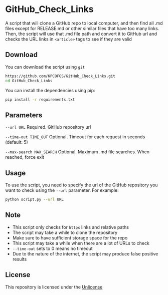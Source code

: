 # GitHub_Check_Links

A script that will clone a GitHub repo to local computer, and then find all .md files except for RELEASE.md or other similar files that have too many links. Then, the script will use that .md file path and convert it to GitHub url and checks the URL links in `<article>` tags to see if they are valid

## Download

You can download the script using `git`
```bash
https://github.com/KPCOFGS/GitHub_Check_Links.git
cd GitHub_Check_Links
```
You can install the dependencies using pip:
```bash
pip install -r requirements.txt
```

## Parameters

`--url URL` Required. GitHub repository url

`--time-out TIME_OUT` Optional. Timeout for each request in seconds (default: 5)

`--max-search MAX_SEARCH` Optional. Maximum .md file searches. When reached, force exit

## Usage
To use the script, you need to specify the url of the GitHub repository you want to check using the `--url` parameter. For example:
```bash
python script.py --url URL
```

## Note
- This script only checks for `https` links and relative paths
- The script may take a while to clone the repository
- Make sure to have sufficient storage space for the repo
- This script may take a while when there are a lot of URLs to check
- `--time-out` sets to 0 means no timeout
- Due to the nature of the internet, the script may produce false positive results

## License
This repository is licensed under the [Unlicense](LICENSE)
